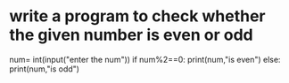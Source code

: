 # write a program to check whether the given number is  even or odd
num= int(input("enter the num"))
if num%2==0:
 print(num,"is even")
else:
 print(num,"is odd")
